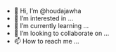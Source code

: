 - 👋 Hi, I’m @houdajawha
- 👀 I’m interested in ...
- 🌱 I’m currently learning ...
- 💞️ I’m looking to collaborate on ...
- 📫 How to reach me ...

<!---
houdajawha/houdajawha is a ✨ special ✨ repository because its `README.md` (this file) appears on your GitHub profile.
You can click the Preview link to take a look at your changes.
--->
